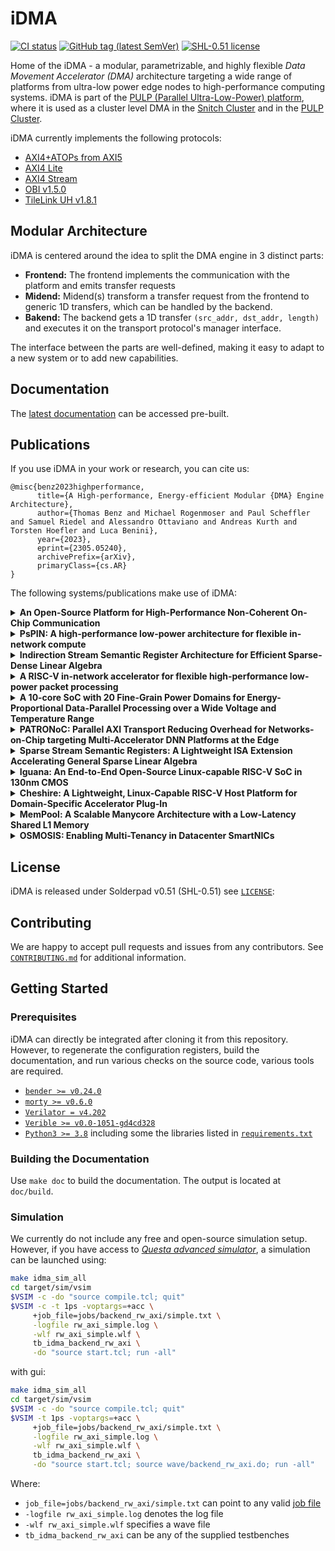 # iDMA
[![CI status](https://github.com/pulp-platform/idma/actions/workflows/gitlab-ci.yml/badge.svg?branch=master)](https://github.com/pulp-platform/idma/actions/workflows/gitlab-ci.yml?query=branch%3Amaster)
[![GitHub tag (latest SemVer)](https://img.shields.io/github/v/tag/pulp-platform/iDMA?color=blue&label=current&sort=semver)](CHANGELOG.md)
[![SHL-0.51 license](https://img.shields.io/badge/license-SHL--0.51-green)](LICENSE)

Home of the iDMA - a modular, parametrizable, and highly flexible *Data Movement Accelerator (DMA)*
architecture targeting a wide range of platforms from ultra-low power edge nodes to high-performance
computing systems. iDMA is part of the [PULP (Parallel Ultra-Low-Power) platform](https://pulp-platform.org/),
where it is used as a cluster level DMA in the [Snitch Cluster](https://github.com/pulp-platform/snitch)
and in the [PULP Cluster](https://github.com/pulp-platform/pulp).

iDMA currently implements the following protocols:
- [AXI4](https://developer.arm.com/documentation/ihi0022/hc/?lang=en)[+ATOPs from AXI5](https://github.com/pulp-platform/axi)
- [AXI4 Lite](https://developer.arm.com/documentation/ihi0022/hc/?lang=en)
- [AXI4 Stream](https://developer.arm.com/documentation/ihi0051/b/?lang=en)
- [OBI v1.5.0](https://github.com/openhwgroup/programs/blob/master/TGs/cores-task-group/obi/OBI-v1.5.0.pdf)
- [TileLink UH v1.8.1](https://starfivetech.com/uploads/tilelink_spec_1.8.1.pdf)

## Modular Architecture
iDMA is centered around the idea to split the DMA engine in 3 distinct parts:
- **Frontend:** The frontend implements the communication with the platform and emits transfer requests
- **Midend:** Midend(s) transform a transfer request from the frontend to generic 1D transfers,
              which can be handled by the backend.
- **Bakend:** The backend gets a 1D transfer `(src_addr, dst_addr, length)` and executes it
              on the transport protocol's manager interface.

The interface between the parts are well-defined, making it easy to adapt to a new system or to add
new capabilities.

## Documentation
The [latest documentation](https://pulp-platform.github.io/iDMA) can be accessed pre-built.

## Publications
If you use iDMA in your work or research, you can cite us:

```
@misc{benz2023highperformance,
      title={A High-performance, Energy-efficient Modular {DMA} Engine Architecture},
      author={Thomas Benz and Michael Rogenmoser and Paul Scheffler and Samuel Riedel and Alessandro Ottaviano and Andreas Kurth and Torsten Hoefler and Luca Benini},
      year={2023},
      eprint={2305.05240},
      archivePrefix={arXiv},
      primaryClass={cs.AR}
}
```

The following systems/publications make use of iDMA:

<details>
<summary><b>An Open-Source Platform for High-Performance Non-Coherent On-Chip Communication</b></summary>
<p>

```
@article{Kurth2020AnOP,
  title={An Open-Source Platform for High-Performance Non-Coherent On-Chip Communication},
  author={Andreas Kurth and Wolfgang R{\"o}nninger and Thomas Emanuel Benz and Matheus A. Cavalcante and Fabian Schuiki and Florian Zaruba and Luca Benini},
  journal={IEEE Transactions on Computers},
  year={2020},
  volume={71},
  pages={1794-1809},
  url={https://api.semanticscholar.org/CorpusID:221640945}
}
```

</p>
</details>


<details>
<summary><b>PsPIN: A high-performance low-power architecture for flexible in-network compute</b></summary>
<p>

```
@article{Girolamo2020PsPINAH,
  title={PsPIN: A high-performance low-power architecture for flexible in-network compute},
  author={Salvatore Di Girolamo and Andreas Kurth and Alexandru Calotoiu and Thomas Emanuel Benz and Timo Schneider and Jakub Ber{\'a}nek and Luca Benini and Torsten Hoefler},
  journal={ArXiv},
  year={2020},
  volume={abs/2010.03536},
  url={https://api.semanticscholar.org/CorpusID:222177442}
}
```

</p>
</details>


<details>
<summary><b>Indirection Stream Semantic Register Architecture for Efficient Sparse-Dense Linear Algebra</b></summary>
<p>

```
@article{Scheffler2020IndirectionSS,
  title={Indirection Stream Semantic Register Architecture for Efficient Sparse-Dense Linear Algebra},
  author={Paul Scheffler and Florian Zaruba and Fabian Schuiki and Torsten Hoefler and Luca Benini},
  journal={2021 Design, Automation \& Test in Europe Conference \& Exhibition (DATE)},
  year={2020},
  pages={1787-1792},
  url={https://api.semanticscholar.org/CorpusID:226964339}
}
```

</p>
</details>


<details>
<summary><b>A RISC-V in-network accelerator for flexible high-performance low-power packet processing</b></summary>
<p>

```
@article{Girolamo2021ARI,
  title={A RISC-V in-network accelerator for flexible high-performance low-power packet processing},
  author={Salvatore Di Girolamo and Andreas Kurth and Alexandru Calotoiu and Thomas Emanuel Benz and Timo Schneider and Jakub Ber{\'a}nek and Luca Benini and Torsten Hoefler},
  journal={2021 ACM/IEEE 48th Annual International Symposium on Computer Architecture (ISCA)},
  year={2021},
  pages={958-971},
  url={https://api.semanticscholar.org/CorpusID:235416184}
}
```

</p>
</details>


<details>
<summary><b>A 10-core SoC with 20 Fine-Grain Power Domains for Energy-Proportional Data-Parallel Processing over a Wide Voltage and Temperature Range</b></summary>
<p>

```
@article{Benz2021A1S,
  title={A 10-core SoC with 20 Fine-Grain Power Domains for Energy-Proportional Data-Parallel Processing over a Wide Voltage and Temperature Range},
  author={Thomas Emanuel Benz and Luca Bertaccini and Florian Zaruba and Fabian Schuiki and Frank K. G{\"u}rkaynak and Luca Benini},
  journal={ESSCIRC 2021 - IEEE 47th European Solid State Circuits Conference (ESSCIRC)},
  year={2021},
  pages={263-266},
  url={https://api.semanticscholar.org/CorpusID:240003121}
}
```

</p>
</details>


<details>
<summary><b>PATRONoC: Parallel AXI Transport Reducing Overhead for Networks-on-Chip targeting Multi-Accelerator DNN Platforms at the Edge</b></summary>
<p>

```
@article{Jain2023PATRONoCPA,
  title={PATRONoC: Parallel AXI Transport Reducing Overhead for Networks-on-Chip targeting Multi-Accelerator DNN Platforms at the Edge},
  author={Vikram Jain and Matheus A. Cavalcante and Nazareno Bruschi and Michael Rogenmoser and Thomas Emanuel Benz and Andreas Kurth and Davide Rossi and Luca Benini and Marian Verhelst},
  journal={2023 60th ACM/IEEE Design Automation Conference (DAC)},
  year={2023},
  pages={1-6},
  url={https://api.semanticscholar.org/CorpusID:260351087}
}
```

</p>
</details>


<details>
<summary><b>Sparse Stream Semantic Registers: A Lightweight ISA Extension Accelerating General Sparse Linear Algebra</b></summary>
<p>

```
@article{Scheffler2023SparseSS,
  title={Sparse Stream Semantic Registers: A Lightweight ISA Extension Accelerating General Sparse Linear Algebra},
  author={Paul Scheffler and Florian Zaruba and Fabian Schuiki and Torsten Hoefler and Luca Benini},
  journal={ArXiv},
  year={2023},
  volume={abs/2305.05559},
  url={https://api.semanticscholar.org/CorpusID:258564420}
}
```

</p>
</details>


<details>
<summary><b>Iguana: An End-to-End Open-Source Linux-capable RISC-V SoC in 130nm CMOS</b></summary>
<p>

```
@article{benziguana,
  title={Iguana: An End-to-End Open-Source Linux-capable RISC-V SoC in 130nm CMOS},
  author={Benz, Thomas and Scheffler, Paul and Sch{\"o}nleber, Jannis and Benini, Luca}
}
```

</p>
</details>


<details>
<summary><b>Cheshire: A Lightweight, Linux-Capable RISC-V Host Platform for Domain-Specific Accelerator Plug-In</b></summary>
<p>

```
@article{Ottaviano2023CheshireAL,
  title={Cheshire: A Lightweight, Linux-Capable RISC-V Host Platform for Domain-Specific Accelerator Plug-In},
  author={Alessandro Ottaviano and Thomas Emanuel Benz and Paul Scheffler and Luca Benini},
  journal={ArXiv},
  year={2023},
  volume={abs/2305.04760},
  url={https://api.semanticscholar.org/CorpusID:258557988}
}
```

</p>
</details>


<details>
<summary><b>MemPool: A Scalable Manycore Architecture with a Low-Latency Shared L1 Memory</b></summary>
<p>

```
@article{Riedel2023MemPoolAS,
  title={MemPool: A Scalable Manycore Architecture with a Low-Latency Shared L1 Memory},
  author={Samuel Riedel and Matheus A. Cavalcante and Renzo Andri and Luca Benini},
  journal={ArXiv},
  year={2023},
  volume={abs/2303.17742},
  url={https://api.semanticscholar.org/CorpusID:257900957}
}
```

</p>
</details>


<details>
<summary><b>OSMOSIS: Enabling Multi-Tenancy in Datacenter SmartNICs</b></summary>
<p>

```
@article{Khalilov2023OSMOSISEM,
  title={OSMOSIS: Enabling Multi-Tenancy in Datacenter SmartNICs},
  author={Mikhail Khalilov and Marcin Chrapek and Siyuan Shen and Alessandro Vezzu and Thomas Emanuel Benz and Salvatore Di Girolamo and Timo Schneider and Daniele Di Sensi and Luca Benini and Torsten Hoefler},
  journal={ArXiv},
  year={2023},
  volume={abs/2309.03628},
  url={https://api.semanticscholar.org/CorpusID:261582327}
}
```

</p>
</details>


## License
iDMA is released under Solderpad v0.51 (SHL-0.51) see [`LICENSE`](LICENSE):

## Contributing
We are happy to accept pull requests and issues from any contributors. See [`CONTRIBUTING.md`](CONTRIBUTING.md)
for additional information.

## Getting Started

### Prerequisites
iDMA can directly be integrated after cloning it from this repository. However, to regenerate
the configuration registers, build the documentation, and run various checks on the source code,
various tools are required.

- [`bender >= v0.24.0`](https://github.com/pulp-platform/bender)
- [`morty >= v0.6.0`](https://github.com/zarubaf/morty)
- [`Verilator = v4.202`](https://www.veripool.org/verilator)
- [`Verible >= v0.0-1051-gd4cd328`](https://github.com/chipsalliance/verible)
- [`Python3 >= 3.8`](https://www.python.org/downloads/) including some the libraries listed
  in [`requirements.txt`](requirements.txt)

### Building the Documentation
Use `make doc` to build the documentation. The output is located at `doc/build`.


### Simulation
We currently do not include any free and open-source simulation setup. However, if you have access to
[*Questa advanced simulator*](https://eda.sw.siemens.com/en-US/ic/questa/simulation/advanced-simulator/),
a simulation can be launched using:

```bash
make idma_sim_all
cd target/sim/vsim
$VSIM -c -do "source compile.tcl; quit"
$VSIM -c -t 1ps -voptargs=+acc \
     +job_file=jobs/backend_rw_axi/simple.txt \
     -logfile rw_axi_simple.log \
     -wlf rw_axi_simple.wlf \
     tb_idma_backend_rw_axi \
     -do "source start.tcl; run -all"
```
with gui:
```bash
make idma_sim_all
cd target/sim/vsim
$VSIM -c -do "source compile.tcl; quit"
$VSIM -t 1ps -voptargs=+acc \
     +job_file=jobs/backend_rw_axi/simple.txt \
     -logfile rw_axi_simple.log \
     -wlf rw_axi_simple.wlf \
     tb_idma_backend_rw_axi \
     -do "source start.tcl; source wave/backend_rw_axi.do; run -all"
```

Where:
- `job_file=jobs/backend_rw_axi/simple.txt` can point to any valid [job file](jobs/README.md)
- `-logfile rw_axi_simple.log` denotes the log file
- `-wlf rw_axi_simple.wlf` specifies a wave file
- `tb_idma_backend_rw_axi` can be any of the supplied testbenches
